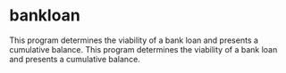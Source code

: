 # bankloan
This program determines the viability of a bank loan and presents a cumulative balance. This program determines the viability of a bank loan and presents a cumulative balance. 
